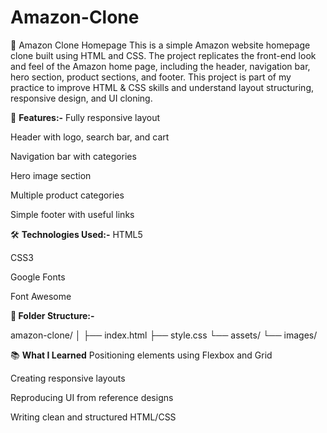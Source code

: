 # Amazon-Clone
🛒 Amazon Clone Homepage
This is a simple Amazon website homepage clone built using HTML and CSS. The project replicates the front-end look and feel of the Amazon home page, including the header, navigation bar, hero section, product sections, and footer. This project is part of my practice to improve HTML & CSS skills and understand layout structuring, responsive design, and UI cloning.


🚀 <b>Features:-</b>
Fully responsive layout

Header with logo, search bar, and cart

Navigation bar with categories

Hero image section

Multiple product categories

Simple footer with useful links

🛠️ <b>Technologies Used:-</b>
HTML5

CSS3

Google Fonts

Font Awesome 

📁<b> Folder Structure:-</b>

amazon-clone/
│
├── index.html
├── style.css
└── assets/
    └── images/


📚 <b>What I Learned</b>
Positioning elements using Flexbox and Grid

Creating responsive layouts

Reproducing UI from reference designs

Writing clean and structured HTML/CSS
